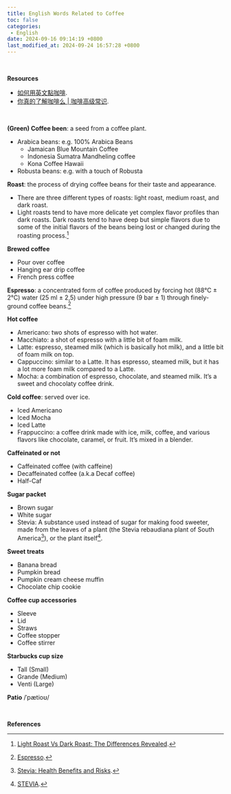 ```yaml
---
title: English Words Related to Coffee
toc: false
categories:
 - English
date: 2024-09-16 09:14:19 +0800
last_modified_at: 2024-09-24 16:57:28 +0800
---
```


<br>

<div class="notice--primary" markdown="1">

**Resources**

- [如何用英文點咖啡](https://www.youtube.com/watch?v=jhEtBuuYNj4).
- [你真的了解咖啡么 \| 咖啡高级常识](https://www.youtube.com/watch?v=motxyzLrf4Y).

</div>

<br>

**(Green) Coffee been**: a seed from a coffee plant.

- Arabica beans: e.g. 100% Arabica Beans
  - Jamaican Blue Mountain Coffee
  - Indonesia Sumatra Mandheling coffee
  - Kona Coffee Hawaii
- Robusta beans: e.g. with a touch of Robusta

**Roast**: the process of drying coffee beans for their taste and appearance.

- There are three different types of roasts: light roast, medium roast, and dark roast.
- Light roasts tend to have more delicate yet complex flavor profiles than dark roasts. Dark roasts tend to have deep but simple flavors due to some of the initial flavors of the beans being lost or changed during the roasting process.[^3]

**Brewed coffee**

- Pour over coffee
- Hanging ear drip coffee
- French press coffee

**Espresso**: a concentrated form of coffee produced by forcing hot (88°C ± 2°C) water (25 ml ± 2,5) under high pressure (9 bar ± 1) through finely-ground coffee beans.[^4]

**Hot coffee**

- Americano: two shots of espresso with hot water.
- Macchiato: a shot of espresso with a little bit of foam milk.
- Latte: espresso, steamed milk (which is basically hot milk), and a little bit of foam milk on top.
- Cappuccino: similar to a Latte. It has espresso, steamed milk, but it has a lot more foam milk compared to a Latte.
- Mocha: a combination of espresso, chocolate, and steamed milk. It’s a sweet and chocolaty coffee drink.

**Cold coffee**: served over ice.

- Iced Americano
- Iced Mocha
- Iced Latte
- Frappuccino: a coffee drink made with ice, milk, coffee, and various flavors like chocolate, caramel, or fruit. It’s mixed in a blender.

**Caffeinated or not**

- Caffeinated coffee (with caffeine)
- Decaffeinated coffee (a.k.a Decaf coffee)
- Half-Caf

**Sugar packet**

- Brown sugar
- White sugar
- Stevia: A substance used instead of sugar for making food sweeter, made from the leaves of a plant (the Stevia rebaudiana plant of South America[^2]), or the plant itself[^1].

**Sweet treats**

- Banana bread
- Pumpkin bread
- Pumpkin cream cheese muffin
- Chocolate chip cookie

**Coffee cup accessories**

- Sleeve
- Lid
- Straws
- Coffee stopper
- Coffee stirrer

**Starbucks cup size**

- Tall (Small)
- Grande (Medium)
- Venti (Large)

**Patio** /ˈpætioʊ/

<br>

**References**

[^1]: [STEVIA](https://dictionary.cambridge.org/dictionary/english/stevia).
[^2]: [Stevia: Health Benefits and Risks](https://www.webmd.com/food-recipes/what-is-stevia).
[^3]: [Light Roast Vs Dark Roast: The Differences Revealed](https://www.coffeebean.com/blog/our-coffee/light-roast-vs-dark-roast-differences-revealed).
[^4]: [Espresso](https://en.wikipedia.org/wiki/Espresso).
